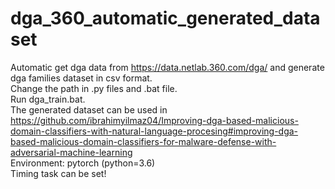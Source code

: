 # dga_360_automatic_generated_dataset
Automatic get dga data from https://data.netlab.360.com/dga/ and generate dga families dataset in csv format.  
Change the path in .py files and .bat file.  
Run dga_train.bat.    
The generated dataset can be used in https://github.com/ibrahimyilmaz04/Improving-dga-based-malicious-domain-classifiers-with-natural-language-procesing#improving-dga-based-malicious-domain-classifiers-for-malware-defense-with-adversarial-machine-learning   
Environment: pytorch (python=3.6)  
Timing task can be set!
